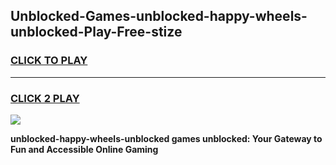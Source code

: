 
## Unblocked-Games-unblocked-happy-wheels-unblocked-Play-Free-stize
<h3>
<a href="https://premium76.site?title=unblocked-happy-wheels-unblocked&ref=20M">CLICK TO PLAY</a></h3>
<hr>

<h3>
<a href="https://premium76.site?title=unblocked-happy-wheels-unblocked&ref=20M">CLICK 2 PLAY</a>
  
</h3>

<a href="https://premium76.site?title=unblocked-happy-wheels-unblocked&ref=19M"><img src="https://clearcache.store/games.png"></a>


**unblocked-happy-wheels-unblocked games unblocked: Your Gateway to Fun and Accessible Online Gaming**
